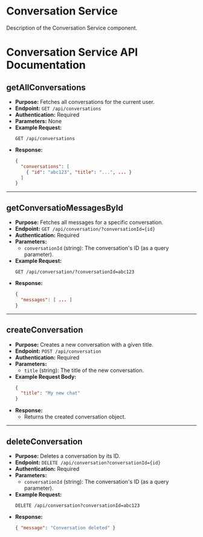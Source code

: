 # Conversation Service

Description of the Conversation Service component.

# Conversation Service API Documentation

## getAllConversations

- **Purpose:** Fetches all conversations for the current user.
- **Endpoint:** `GET /api/conversations`
- **Authentication:** Required
- **Parameters:** None
- **Example Request:**
  ```http
  GET /api/conversations
  ```
- **Response:**
  ```json
  {
    "conversations": [
      { "id": "abc123", "title": "...", ... }
    ]
  }
  ```

---

## getConversatioMessagesById

- **Purpose:** Fetches all messages for a specific conversation.
- **Endpoint:** `GET /api/conversation/?conversationId={id}`
- **Authentication:** Required
- **Parameters:**
  - `conversationId` (string): The conversation's ID (as a query parameter).
- **Example Request:**
  ```http
  GET /api/conversation/?conversationId=abc123
  ```
- **Response:**
  ```json
  {
    "messages": [ ... ]
  }
  ```

---

## createConversation

- **Purpose:** Creates a new conversation with a given title.
- **Endpoint:** `POST /api/conversation`
- **Authentication:** Required
- **Parameters:**
  - `title` (string): The title of the new conversation.
- **Example Request Body:**
  ```json
  {
    "title": "My new chat"
  }
  ```
- **Response:**
  - Returns the created conversation object.

---

## deleteConversation

- **Purpose:** Deletes a conversation by its ID.
- **Endpoint:** `DELETE /api/conversation?conversationId={id}`
- **Authentication:** Required
- **Parameters:**
  - `conversationId` (string): The conversation's ID (as a query parameter).
- **Example Request:**
  ```http
  DELETE /api/conversation?conversationId=abc123
  ```
- **Response:**
  ```json
  { "message": "Conversation deleted" }
  ```
